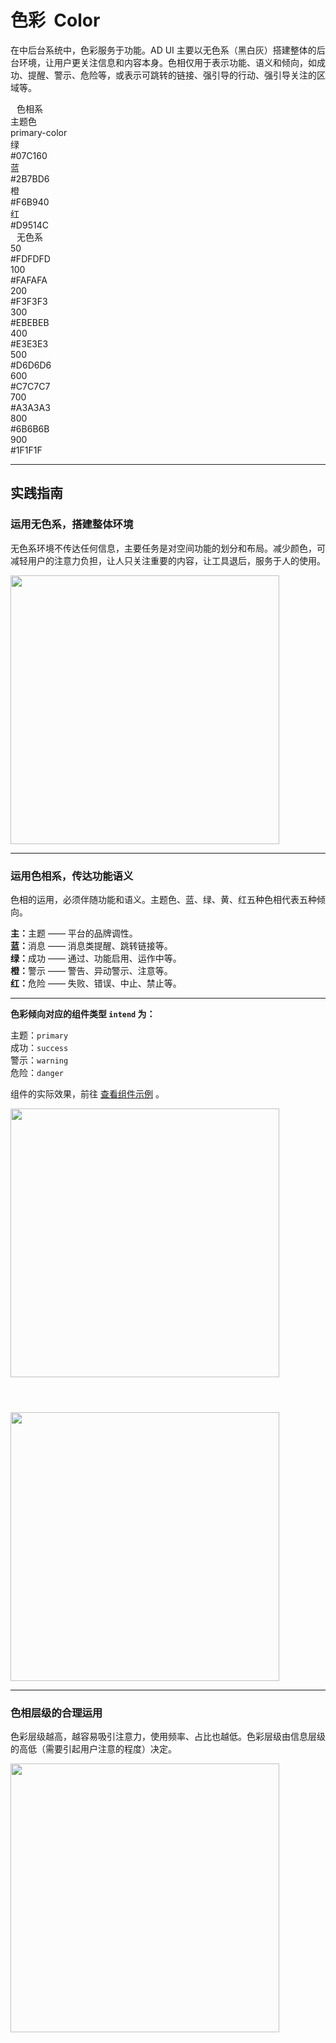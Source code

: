 # 色彩&nbsp; Color

在中后台系统中，色彩服务于功能。AD UI 主要以无色系（黑白灰）搭建整体的后台环境，让用户更关注信息和内容本身。色相仅用于表示功能、语义和倾向，如成功、提醒、警示、危险等，或表示可跳转的链接、强引导的行动、强引导关注的区域等。

<section class="headerSection">
<div class="headerBox" style="flex: .45;">
  <div class="colorBox">
    <div class="headerBoxTitle" style="margin-left: 10px;">
      色相系
    </div>
    <div class="colorPalette">
      <div class="colorSwatch" style="background-color: var(--primary-color);"></div>
      <div>
      <div class="colorTitle"> 主题色 </div>
      <div class="colorSubTitle">primary-color</div>
      </div>
    </div>
    <div class="colorPalette">
      <div class="colorSwatch" style="background-color: var(--ad-green);"></div>
      <div>
      <div class="colorTitle"> 绿 </div>
      <div class="colorSubTitle">#07C160</div>
      </div>
    </div>
    <div class="colorPalette">
      <div class="colorSwatch" style="background-color: var(--ad-blue);"></div>
      <div>
      <div class="colorTitle"> 蓝 </div>
      <div class="colorSubTitle">#2B7BD6</div>
      </div>
    </div>
    <div class="colorPalette">
      <div class="colorSwatch" style="background-color: var(--ad-orange);"></div>
      <div>
      <div class="colorTitle"> 橙 </div>
      <div class="colorSubTitle">#F6B940</div>
      </div>
    </div>
    <div class="colorPalette">
      <div class="colorSwatch" style="background-color: var(--ad-red);"></div>
      <div>
      <div class="colorTitle"> 红 </div>
      <div class="colorSubTitle">#D9514C</div>
      </div>
    </div>
  </div>
</div>
<div class="headerBox" style="align-items: flex-end;">
  <div class="colorBox">
    <div class="headerBoxTitle" style="margin-left: 10px;">
    无色系
    </div>
    <div class="colorPalette">
      <div class="colorSwatch" style="background-color: var(--gray-50);"></div>
      <div>
      <div class="colorTitle"> 50 </div>
      <div class="colorSubTitle">#FDFDFD</div>
      </div>
    </div>
    <div class="colorPalette">
      <div class="colorSwatch" style="background-color: var(--gray-100);"></div>
      <div>
      <div class="colorTitle"> 100 </div>
      <div class="colorSubTitle">#FAFAFA</div>
      </div>
    </div>
    <div class="colorPalette">
      <div class="colorSwatch" style="background-color: var(--gray-200);"></div>
      <div>
      <div class="colorTitle"> 200 </div>
      <div class="colorSubTitle">#F3F3F3</div>
      </div>
    </div>
    <div class="colorPalette">
      <div class="colorSwatch" style="background-color: var(--gray-300);"></div>
      <div>
      <div class="colorTitle"> 300 </div>
      <div class="colorSubTitle">#EBEBEB</div>
      </div>
    </div>
    <div class="colorPalette">
      <div class="colorSwatch" style="background-color: var(--gray-400);"></div>
      <div>
      <div class="colorTitle"> 400 </div>
      <div class="colorSubTitle">#E3E3E3</div>
      </div>
    </div>
  </div>
  <div class="colorBox">
    <div class="colorPalette">
      <div class="colorSwatch" style="background-color: var(--gray-500);"></div>
      <div>
      <div class="colorTitle"> 500 </div>
      <div class="colorSubTitle">#D6D6D6</div>
      </div>
    </div>
    <div class="colorPalette">
      <div class="colorSwatch" style="background-color: var(--gray-600);"></div>
      <div>
      <div class="colorTitle"> 600 </div>
      <div class="colorSubTitle">#C7C7C7</div>
      </div>
    </div>
    <div class="colorPalette">
      <div class="colorSwatch" style="background-color: var(--gray-700);"></div>
      <div>
      <div class="colorTitle"> 700 </div>
      <div class="colorSubTitle">#A3A3A3</div>
      </div>
    </div>
    <div class="colorPalette">
      <div class="colorSwatch" style="background-color: var(--gray-800);"></div>
      <div>
      <div class="colorTitle"> 800 </div>
      <div class="colorSubTitle">#6B6B6B</div>
      </div>
    </div>
    <div class="colorPalette">
      <div class="colorSwatch" style="background-color: var(--gray-900);"></div>
      <div>
      <div class="colorTitle"> 900 </div>
      <div class="colorSubTitle">#1F1F1F</div>
      </div>
    </div>
</div>
</section>

---

## 实践指南

<article>
    <section class="articleInner">
        <h3 class="articleH3">
        运用无色系，搭建整体环境
        </h3>
        <p class="articleP">
        无色系环境不传达任何信息，主要任务是对空间功能的划分和布局。减少颜色，可减轻用户的注意力负担，让人只关注重要的内容，让工具退后，服务于人的使用。
        </p>
    </section>
        <div style="flex: 1;">
  <img src="https://wxa.wxs.qq.com/mpweb/delivery/legacy/wxadtouch/upload/t1/q6pyumry_6b1992bc.png" style="margin: 0; width: 430px; background-color: #fcfcfc;" />
  </div>
</article>

---

<article>
    <section class="articleInner">
        <h3 class="articleH3">
        运用色相系，传达功能语义
        </h3>
        <p class="articleP">
        色相的运用，必须伴随功能和语义。主题色、蓝、绿、黄、红五种色相代表五种倾向。
        </p>
        <p class="articleP">
        <strong>主：</strong>主题 —— 平台的品牌调性。<br><strong>蓝：</strong>消息 —— 消息类提醒、跳转链接等。<br><strong>绿：</strong>成功 —— 通过、功能启用、运作中等。<br><strong>橙：</strong>警示 —— 警告、异动警示、注意等。<br><strong>红：</strong>危险 —— 失败、错误、中止、禁止等。
        </p>
        <hr>
        <p class="articleP">
        <strong>色彩倾向对应的组件类型 <code>intend</code> 为：</strong>
        </p>
        <p class="articleP">
        主题：<code>primary</code><br>
        成功：<code>success</code><br>
        警示：<code>warning</code><br>
        危险：<code>danger</code><br>
        </p>
        <p class="articleP">
        组件的实际效果，前往 <a href="/components/alert">查看组件示例</a> 。
        </p>
    </section>
    <div display="block" style="flex: 1;">
      <img src="https://wxa.wxs.qq.com/mpweb/delivery/legacy/wxadtouch/upload/t1/7cx3kows_bd4d920a.png" style="margin: 0 0 56px 0; width: 430px; background-color: #fcfcfc;" />
      <img src="https://wxa.wxs.qq.com/mpweb/delivery/legacy/wxadtouch/upload/t1/pef4qvyn_bd4d920a.png" style="margin: 0; width: 430px; background-color: #fcfcfc;" />
  </div>
</article>

---

<article>
    <section class="articleInner">
        <h3 class="articleH3">
        色相层级的合理运用
        </h3>
        <p class="articleP">
        色彩层级越高，越容易吸引注意力，使用频率、占比也越低。色彩层级由信息层级的高低（需要引起用户注意的程度）决定。
        </p>
    </section>
    <div display="block" style="flex: 1;">
  <img src="https://wxa.wxs.qq.com/mpweb/delivery/legacy/wxadtouch/upload/t1/nryqgb80_103001c8.png" style="margin: 0; width: 430px;  background-color: #fcfcfc;" />
  </div>
</article>
